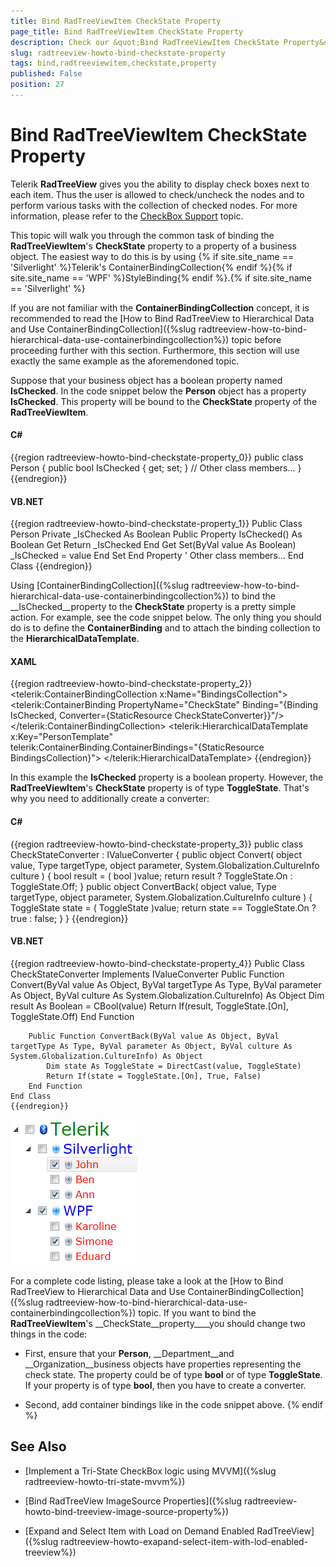 ```yaml
---
title: Bind RadTreeViewItem CheckState Property
page_title: Bind RadTreeViewItem CheckState Property
description: Check our &quot;Bind RadTreeViewItem CheckState Property&quot; documentation article for the RadTreeView WPF control.
slug: radtreeview-howto-bind-checkstate-property
tags: bind,radtreeviewitem,checkstate,property
published: False
position: 27
---
```


# Bind RadTreeViewItem CheckState Property



Telerik __RadTreeView__ gives you the ability to display check boxes next to each item. Thus the user is allowed to check/uncheck the nodes and to perform various tasks with the collection of checked nodes. For more information, please refer to the [CheckBox Support](763685D2-AB90-47E5-977F-526A5EA137C4) topic. 

This topic will walk you through the common task of binding the __RadTreeViewItem__'s __CheckState__ property to a property of a business object. The easiest way to do this is by using {% if site.site_name == 'Silverlight' %}Telerik's ContainerBindingCollection{% endif %}{% if site.site_name == 'WPF' %}StyleBinding{% endif %}.{% if site.site_name == 'Silverlight' %}

If you are not familiar with the __ContainerBindingCollection__ concept, it is recommended to read the [How to Bind RadTreeView to Hierarchical Data and Use ContainerBindingCollection]({%slug radtreeview-how-to-bind-hierarchical-data-use-containerbindingcollection%}) topic before proceeding further with this section. Furthermore, this section will use exactly the same example as the aforemendoned topic.

Suppose that your business object has a boolean property named __IsChecked__. In the code snippet below the __Person__ object has a property __IsChecked__. This property will be bound to the __CheckState__ property of the __RadTreeViewItem__.

#### __C#__

{{region radtreeview-howto-bind-checkstate-property_0}}
	public class Person
	{
	    public bool IsChecked
	    {
	        get;
	        set;
	    }
	    // Other class members...
	}
	{{endregion}}



#### __VB.NET__

{{region radtreeview-howto-bind-checkstate-property_1}}
	Public Class Person
	Private _IsChecked As Boolean
	    Public Property IsChecked() As Boolean
	        Get
	            Return _IsChecked
	        End Get
	        Set(ByVal value As Boolean)
	            _IsChecked = value
	        End Set
	    End Property
	    ' Other class members...
	End Class
	{{endregion}}



Using [ContainerBindingCollection]({%slug radtreeview-how-to-bind-hierarchical-data-use-containerbindingcollection%}) to bind the __IsChecked__property to the __CheckState__ property is a pretty simple action. For example, see the code snippet below. The only thing you should do is to define the __ContainerBinding__ and to attach the binding collection to the __HierarchicalDataTemplate__.

#### __XAML__

{{region radtreeview-howto-bind-checkstate-property_2}}
	<telerik:ContainerBindingCollection x:Name="BindingsCollection">
	    <telerik:ContainerBinding PropertyName="CheckState" Binding="{Binding IsChecked, Converter={StaticResource CheckStateConverter}}"/>
	    <!--Other Container Bindings-->
	</telerik:ContainerBindingCollection>
	<!--Data template for the Person object-->
	<telerik:HierarchicalDataTemplate  
	    x:Key="PersonTemplate"  
	    telerik:ContainerBinding.ContainerBindings="{StaticResource BindingsCollection}">
	    <TextBlock Text="{Binding Name}" Foreground="Red" FontSize="16" FontFamily="Verdana" />
	</telerik:HierarchicalDataTemplate>
	{{endregion}}



In this example the __IsChecked__ property is a boolean property. However, the __RadTreeViewItem__'s __CheckState__ property is of type __ToggleState__. That's why you need to additionally create a converter:

#### __C#__

{{region radtreeview-howto-bind-checkstate-property_3}}
	public class CheckStateConverter : IValueConverter
	{
	    public object Convert( object value, Type targetType, object parameter, System.Globalization.CultureInfo culture )
	    {
	        bool result = ( bool )value;
	        return result ? ToggleState.On : ToggleState.Off;
	    }
	    public object ConvertBack( object value, Type targetType, object parameter, System.Globalization.CultureInfo culture )
	    {
	        ToggleState state = ( ToggleState )value;
	        return state == ToggleState.On ? true : false;
	    }
	}
	{{endregion}}



#### __VB.NET__

{{region radtreeview-howto-bind-checkstate-property_4}}
	Public Class CheckStateConverter
	    Implements IValueConverter
	    Public Function Convert(ByVal value As Object, ByVal targetType As Type, ByVal parameter As Object, ByVal culture As System.Globalization.CultureInfo) As Object
	        Dim result As Boolean = CBool(value)
	        Return If(result, ToggleState.[On], ToggleState.Off)
	    End Function
	
	    Public Function ConvertBack(ByVal value As Object, ByVal targetType As Type, ByVal parameter As Object, ByVal culture As System.Globalization.CultureInfo) As Object
	        Dim state As ToggleState = DirectCast(value, ToggleState)
	        Return If(state = ToggleState.[On], True, False)
	    End Function
	End Class
	{{endregion}}



![](images/RadTreeView_HowToBindCheckState_010.png)

>

For a complete code listing, please take a look at the [How to Bind RadTreeView to Hierarchical Data and Use ContainerBindingCollection]({%slug radtreeview-how-to-bind-hierarchical-data-use-containerbindingcollection%}) topic. If you want to bind the __RadTreeViewItem__'s __CheckState__property____you should change two things in the code:

* First, ensure that your __Person__, __Department__and __Organization__business objects have properties representing the check state.  The property could be of type __bool__ or of type __ToggleState__. If your property is of type __bool__, then you have to create a converter. 
			

* Second, add container bindings like in the code snippet above.
            {% endif %}

## See Also

 * [Implement a Tri-State CheckBox logic using MVVM]({%slug radtreeview-howto-tri-state-mvvm%})

 * [Bind RadTreeView ImageSource Properties]({%slug radtreeview-howto-bind-treeview-image-source-property%})

 * [Expand and Select Item with Load on Demand Enabled RadTreeView]({%slug radtreeview-howto-exapand-select-item-with-lod-enabled-treeview%})
